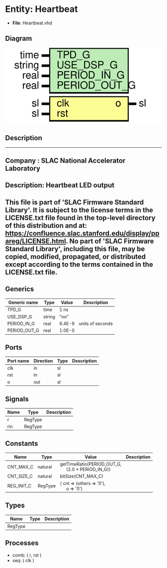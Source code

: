 # Entity: Heartbeat

- **File**: Heartbeat.vhd
## Diagram

![Diagram](Heartbeat.svg "Diagram")
## Description

-----------------------------------------------------------------------------
 Company    : SLAC National Accelerator Laboratory
-----------------------------------------------------------------------------
 Description: Heartbeat LED output
-----------------------------------------------------------------------------
 This file is part of 'SLAC Firmware Standard Library'.
 It is subject to the license terms in the LICENSE.txt file found in the
 top-level directory of this distribution and at:
    https://confluence.slac.stanford.edu/display/ppareg/LICENSE.html.
 No part of 'SLAC Firmware Standard Library', including this file,
 may be copied, modified, propagated, or distributed except according to
 the terms contained in the LICENSE.txt file.
-----------------------------------------------------------------------------
## Generics

| Generic name | Type   | Value  | Description      |
| ------------ | ------ | ------ | ---------------- |
| TPD_G        | time   | 1 ns   |                  |
| USE_DSP_G    | string | "no"   |                  |
| PERIOD_IN_G  | real   | 6.4E-9 | units of seconds |
| PERIOD_OUT_G | real   | 1.0E-0 |                  |
## Ports

| Port name | Direction | Type | Description |
| --------- | --------- | ---- | ----------- |
| clk       | in        | sl   |             |
| rst       | in        | sl   |             |
| o         | out       | sl   |             |
## Signals

| Name | Type    | Description |
| ---- | ------- | ----------- |
| r    | RegType |             |
| rin  | RegType |             |
## Constants

| Name       | Type    | Value                                                                                  | Description |
| ---------- | ------- | -------------------------------------------------------------------------------------- | ----------- |
| CNT_MAX_C  | natural |  getTimeRatio(PERIOD_OUT_G,<br><span style="padding-left:20px"> (2.0 * PERIOD_IN_G))   |             |
| CNT_SIZE_C | natural |  bitSize(CNT_MAX_C)                                                                    |             |
| REG_INIT_C | RegType |  (       cnt => (others => '0'),<br><span style="padding-left:20px">       o   => '0') |             |
## Types

| Name    | Type | Description |
| ------- | ---- | ----------- |
| RegType |      |             |
## Processes
- comb: ( r, rst )
- seq: ( clk )
